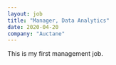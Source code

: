 ```yaml
---
layout: job
title: "Manager, Data Analytics"
date: 2020-04-20
company: "Auctane"
---
```


This is my first management job.
